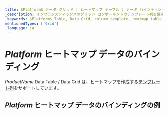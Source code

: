 ```yaml
---
title: $Platform$ データ グリッド | ヒートマップ テーブル | データ バインディング | インフラジスティックス
_description: インフラジスティックスのグリッド コンポーネントのテンプレート列を使用してヒートマップ テーブルを作成します。$ProductName$ テーブルのサンプルを是非お試しください!
_keywords: $Platform$ Table, Data Grid, column template, heatmap table, $ProductName$, data binding, Infragistics, $Platform$ テーブル, データ グリッド, 列テンプレート, ヒートマップ テーブル, データ バインディング, インフラジスティックス
mentionedTypes: ['Grid']
_language: ja
---
```


# $Platform$ ヒートマップ データのバインディング

$ProductName$ Data Table / Data Grid は、ヒートマップを作成する[テンプレート列](data-grid-column-types.md#テンプレート列)をサポートしています。

## $Platform$ ヒートマップ データのバインディングの例


<code-view style="height: 600px"
           data-demos-base-url="{environment:demosBaseUrl}"
           iframe-src="{environment:demosBaseUrl}/grids/data-grid-type-heatmap-table"
           alt="$Platform$ ヒートマップ データのバインディングの例"
           github-src="grids/data-grid/type-heatmap-table">
</code-view>

